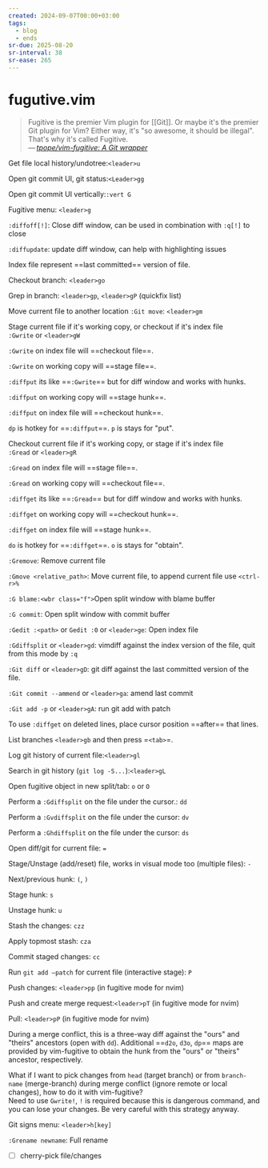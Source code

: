 ```yaml
---
created: 2024-09-07T00:00+03:00
tags:
  - blog
  - ends
sr-due: 2025-08-20
sr-interval: 38
sr-ease: 265
---
```


# fugutive.vim

> Fugitive is the premier Vim plugin for [[Git]]. Or maybe it's the premier Git plugin for Vim? Either way, it's "so awesome, it should be illegal". That's why it's called Fugitive.\
> — <cite>[tpope/vim-fugitive: A Git wrapper](https://github.com/tpope/vim-fugitive)</cite>

Get file local history/undotree:<wbr class="f"> `<leader>u`

Open git commit UI, git status:<wbr class="f"> `<Leader>gg`

Open git commit UI vertically:<wbr class="f"> `:vert G`

Fugitive menu:<wbr class="f"> `<leader>g`

`:diffoff[!]`:<wbr class="f"> Close diff window, can be used in combination with `:q[!]` to close

`:diffupdate`:<wbr class="f"> update diff window, can help with highlighting issues

Index file represent ==last committed== version of file.

Checkout branch:<wbr class="f"> `<leader>go`

Grep in branch:<wbr class="f"> `<leader>gp`, `<leader>gP` (quickfix list)

Move current file to another location `:Git move`:<wbr class="f"> `<leader>gm`

Stage current file if it's working copy, or checkout if it's index file <br class="f">
`:Gwrite` or `<leader>gW`

`:Gwrite` on index file will ==checkout file==.

`:Gwrite` on working copy will ==stage file==.

`:diffput` its like ==`:Gwrite`== but for diff window and works with hunks.

`:diffput` on working copy will ==stage hunk==.

`:diffput` on index file will ==checkout hunk==.

`dp` is hotkey for ==`:diffput`==. `p` is stays for "put".

Checkout current file if it's working copy, or stage if it's index file <br class="f">
`:Gread` or `<leader>gR`

`:Gread` on index file will ==stage file==.

`:Gread` on working copy will ==checkout file==.

`:diffget` its like ==`:Gread`== but for diff window and works with hunks.

`:diffget` on working copy will ==checkout hunk==.

`:diffget` on index file will ==stage hunk==.

`do` is hotkey for ==`:diffget`==. `o` is stays for "obtain".

`:Gremove`:<wbr class="f"> Remove current file

`:Gmove <relative_path>`:<wbr class="f"> Move current file, to append current file use `<ctrl-r>%`

`:G blame:<wbr class="f">`Open split window with blame buffer

`:G commit`:<wbr class="f"> Open split window with commit buffer

`:Gedit :<path>` or `Gedit :0` or `<leader>ge`:<wbr class="f"> Open index file

`:Gdiffsplit` or `<leader>gd`:<wbr class="f"> vimdiff against the index version of the file, quit from this mode by `:q`

`:Git diff` or `<leader>gD`:<wbr class="f"> git diff against the last committed version of the file.

`:Git commit --ammend` or `<leader>ga`:<wbr class="f"> amend last commit

`:Git add -p` or `<leader>gA`:<wbr class="f"> run git add with patch

To use `:diffget` on deleted lines, place cursor position ==after== that lines.

List branches `<leader>gb` and then press =`<tab>`=.

Log git history of current file:<wbr class="f"> `<leader>gl`

Search in git history (`git log -S...`):<wbr class="f"> `<leader>gL`

Open fugitive object in new split/tab:<wbr class="f"> `o` or `O`

Perform a `:Gdiffsplit` on the file under the cursor.:<wbr class="f"> `dd`

Perform a `:Gvdiffsplit` on the file under the cursor:<wbr class="f"> `dv`

Perform a `:Ghdiffsplit` on the file under the cursor:<wbr class="f"> `ds`

Open diff/git for current file:<wbr class="f"> `=`

Stage/Unstage (add/reset) file, works in visual mode too (multiple files):<wbr class="f"> `-`

Next/previous hunk:<wbr class="f"> `(`, `)`

Stage hunk:<wbr class="f"> `s`

Unstage hunk:<wbr class="f"> `u`

Stash the changes:<wbr class="f"> `czz`

Apply topmost stash:<wbr class="f"> `cza`

Commit staged changes:<wbr class="f"> `cc`

Run `git add –patch` for current file (interactive stage):<wbr class="f"> `P`

Push changes:<wbr class="f"> `<leader>pp` (in fugitive mode for nvim)

Push and create merge request:<wbr class="f"> `<leader>pT` (in fugitive mode for nvim)

Pull:<wbr class="f"> `<leader>pP` (in fugitive mode for nvim)

During a merge conflict, this is a three-way diff against the "ours" and "theirs" ancestors (open with `dd`). Additional ==`d2o`, `d3o`, `dp`== maps are provided by vim-fugitive to obtain the hunk from the "ours" or "theirs" ancestor, respectively.

What if I want to pick changes from `head` (target branch) or from `branch-name` (merge-branch) during merge conflict (ignore remote or local changes), how to do it with vim-fugitive?
<br class="f">
Need to use `Gwrite!`, `!` is required because this is dangerous command, and you can lose your changes. Be very careful with this strategy anyway.

Git signs menu:<wbr class="f"> `<leader>h[key]`

`:Grename newname`:<wbr class="f"> Full rename

- [ ] cherry-pick file/changes
